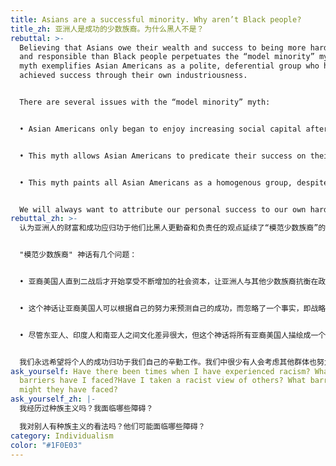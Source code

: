 ```yaml
---
title: Asians are a successful minority. Why aren’t Black people?
title_zh: 亚洲人是成功的少数族裔。为什么黑人不是？
rebuttal: >-
  Believing that Asians owe their wealth and success to being more hardworking
  and responsible than Black people perpetuates the “model minority” myth. This
  myth exemplifies Asian Americans as a polite, deferential group who have
  achieved success through their own industriousness.


  There are several issues with the “model minority” myth:


  • Asian Americans only began to enjoy increasing social capital after WWII, when it became politically convenient to pit Asians against other minorities. In other words, Asians became more successful when the American government strategically allowed them to be. In practical terms, this meant experiencing less housing discrimination and police targeting, and more access to loans and quality education—while the government continued to maintain policies of segregation and discrimination against Black people.


  • This myth allows Asian Americans to predicate their success on their own merit, while ignoring the fact that strategic policies allowed them to be successful. White and Asian Americans can be complicit and downplay the role that systemic racism plays in other minorities’ struggles.


  • This myth paints all Asian Americans as a homogenous group, despite wide cultural differences between East Asians, Indians, and South Asians. Specifically, it focuses on successful East Asian and Indian immigrants who are often prioritized into the country based on their already-accredited educational backgrounds.


  We will always want to attribute our personal success to our own hard work. Fewer of us are willing to consider that other groups of people can work as hard, but face more structural barriers to success. It’s important to recognize that even if you benefit from the model minority myth, you may be contributing to racial injustice.
rebuttal_zh: >-
  认为亚洲人的财富和成功应归功于他们比黑人更勤奋和负责任的观点延续了“模范少数族裔”的神话。这个神话例证了亚裔美国人是一个彬彬有礼、谦恭的群体，他们通过自己的勤奋取得了成功。


  "模范少数族裔" 神话有几个问题：


  • 亚裔美国人直到二战后才开始享受不断增加的社会资本，让亚洲人与其他少数族裔抗衡在政治层面变得有利。换句话说，当美国政府在战略上允许亚洲人这样做时，他们才会变得更成功。实际上，这意味着减少住房歧视和警察执法目标针对性，获得更多贷款和优质教育的机会，而政府却继续维持对黑人的隔离和歧视政策。


  • 这个神话让亚裔美国人可以根据自己的努力来预测自己的成功，而忽略了一个事实，即战略政策让他们取得了成功。白人和亚裔美国人可能是同谋，并淡化了系统性种族主义在其他少数族裔斗争中所起的作用。


  • 尽管东亚人、印度人和南亚人之间文化差异很大，但这个神话将所有亚裔美国人描绘成一个同质的群体。具体来说，它侧重于成功的东亚和印度移民，他们往往根据已经获得认可的教育背景被优先考虑进入美国。


  我们永远希望将个人的成功归功于我们自己的辛勤工作。我们中很少有人会考虑其他群体也努力工作，但面临更多的结构性成功障碍。重要的是要认识到，即使你受益于模范的少数族裔神话，你也可能助长种族不公正。
ask_yourself: Have there been times when I have experienced racism? What
  barriers have I faced?Have I taken a racist view of others? What barriers
  might they have faced?
ask_yourself_zh: |-
  我经历过种族主义吗？我面临哪些障碍？

  我对别人有种族主义的看法吗？他们可能面临哪些障碍？
category: Individualism
color: "#1F0E03"
---
```

